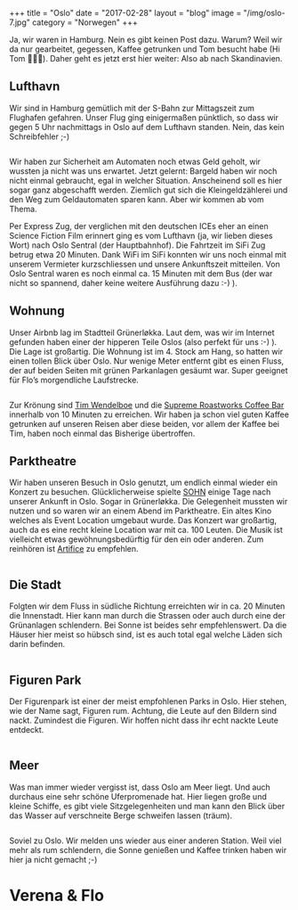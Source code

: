 +++
title = "Oslo"
date = "2017-02-28"
layout = "blog"
image = "/img/oslo-7.jpg"
category = "Norwegen"
+++

Ja, wir waren in Hamburg. Nein es gibt keinen Post dazu. Warum? Weil wir da nur gearbeitet, gegessen, Kaffee getrunken und Tom besucht habe (Hi Tom &#x1f64b;&#x1f64b;‍♂️). Daher geht es jetzt erst hier weiter: Also ab nach Skandinavien.

<!--more-->

## Lufthavn

Wir sind in Hamburg gemütlich mit der S-Bahn zur Mittagszeit zum Flughafen gefahren. Unser Flug ging einigermaßen pünktlich, so dass wir gegen 5 Uhr nachmittags in Oslo auf dem Lufthavn standen. Nein, das kein Schreibfehler ;-)

<img class="blog-post-img-single" src="/img/oslo-12.jpg" alt="">


Wir haben zur Sicherheit am Automaten noch etwas Geld geholt, wir wussten ja nicht was uns erwartet. Jetzt gelernt: Bargeld haben wir noch nicht einmal gebraucht, egal in welcher Situation. Anscheinend soll es hier sogar ganz abgeschafft werden. Ziemlich gut sich die Kleingeldzählerei und den Weg zum Geldautomaten sparen kann. Aber wir kommen ab vom Thema.

Per Express Zug, der verglichen mit den deutschen ICEs eher an einen Science Fiction Film erinnert ging es vom Lufthavn (ja, wir lieben dieses Wort) nach Oslo Sentral (der Hauptbahnhof). Die Fahrtzeit im SiFi Zug betrug etwa 20 Minuten. Dank WiFi im SiFi konnten wir uns noch einmal mit unserem Vermieter kurzschliessen und unsere Ankunftszeit mitteilen. Von Oslo Sentral waren es noch einmal ca. 15 Minuten mit dem Bus (der war nicht so spannend, daher keine weitere Ausführung dazu :-) ).

## Wohnung

Unser Airbnb lag im Stadtteil Grünerløkka. Laut dem, was wir im Internet gefunden haben einer der hipperen Teile Oslos (also perfekt für uns :-) ). Die Lage ist großartig. Die Wohnung ist im 4. Stock am Hang, so hatten wir einen tollen Blick über Oslo. Nur wenige Meter entfernt gibt es einen Fluss, der auf beiden Seiten mit grünen Parkanlagen gesäumt war. Super geeignet für Flo&#8217;s morgendliche Laufstrecke. 

<img class="blog-post-img-single" src="/img/oslo-15.jpg" alt="">

Zur Krönung sind <a href="https://www.timwendelboe.no">Tim Wendelboe</a> und die <a href="http://www.srw.no">Supreme Roastworks Coffee Bar</a> innerhalb von 10 Minuten zu erreichen. Wir haben ja schon viel guten Kaffee getrunken auf unseren Reisen aber diese beiden, vor allem der Kaffee bei Tim, haben noch einmal das Bisherige übertroffen.

## Parktheatre

Wir haben unseren Besuch in Oslo genutzt, um endlich einmal wieder ein Konzert zu besuchen. Glücklicherweise spielte <a href="http://sohnmusic.com">SOHN</a> einige Tage nach unserer Ankunft in Oslo. Sogar in Grünerløkka. Die Gelegenheit mussten wir nutzen und so waren wir an einem Abend im Parktheatre. Ein altes Kino welches als Event Location umgebaut wurde. Das Konzert war großartig, auch da es eine recht kleine Location war mit ca. 100 Leuten. Die Musik ist vielleicht etwas gewöhnungsbedürftig für den ein oder anderen. Zum reinhören ist <a href="https://www.youtube.com/watch?v=9btsq496hkQ">Artifice</a> zu empfehlen.

<img class="blog-post-img-single" src="/img/oslo-14.jpg" alt="">


## Die Stadt

Folgten wir dem Fluss in südliche Richtung erreichten wir in ca. 20 Minuten die Innenstadt. Hier kann man durch die Strassen oder auch durch eine der Grünanlagen schlendern. Bei Sonne ist beides sehr empfehlenswert. Da die Häuser hier meist so hübsch sind, ist es auch total egal welche Läden sich darin befinden.

<div class="blog-post-gallery">
<div><img src="/img/oslo-5.jpg" alt=""></div>
<div><img src="/img/oslo-6.jpg" alt=""></div>
<div><img src="/img/oslo-7.jpg" alt=""></div>
<div><img src="/img/oslo-8.jpg" alt=""></div>
<div><img src="/img/oslo-9.jpg" alt=""></div>
<div><img src="/img/oslo-16.jpg" alt=""></div>
<div><img src="/img/oslo-17.jpg" alt=""></div>
<div><img src="/img/oslo-18.jpg" alt=""></div>
</div>

## Figuren Park

Der Figurenpark ist einer der meist empfohlenen Parks in Oslo. Hier stehen, wie der Name sagt, Figuren rum. Achtung, die Leute auf den Bildern sind nackt. Zumindest die Figuren. Wir hoffen nicht dass ihr echt nackte Leute entdeckt.

<div class="blog-post-gallery">
<div><img src="/img/oslo-1.jpg" alt=""></div>
<div><img src="/img/oslo-2.jpg" alt=""></div>
<div><img src="/img/oslo-3.jpg" alt=""></div>
<div><img src="/img/oslo-4.jpg" alt=""></div>
</div>

## Meer

Was man immer wieder vergisst ist, dass Oslo am Meer liegt. Und auch durchaus eine sehr schöne Uferpromenade hat. Hier liegen große und kleine Schiffe, es gibt viele Sitzgelegenheiten und man kann den Blick über das Wasser auf verschneite Berge schweifen lassen (träum).

<div class="blog-post-gallery">
<div><img src="/img/oslo-10.jpg" alt=""></div>
<div><img src="/img/oslo-11.jpg" alt=""></div>
<div><img src="/img/oslo-13.jpg" alt=""></div>
</div>

Soviel zu Oslo. Wir melden uns wieder aus einer anderen Station. Weil viel mehr als rum schlendern, die Sonne genießen und Kaffee trinken haben wir hier ja nicht gemacht ;-)

<h1 class="signature">Verena & Flo</h1>


